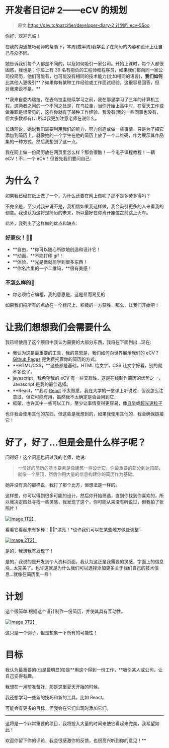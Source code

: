 # 开发者日记# 2——eCV 的规划

> 原文:[https://dev.to/pazcifier/developer-diary-2 计划的 ecv-55oo](https://dev.to/pazcifier/developer-diary-2---the-planning-of-the-ecv-55oo)

你好，欢迎光临！

在我的沟通技巧老师的帮助下，本周(或半周)我学会了在简历的内容和设计上让自己与众不同。

她告诉我们每个人都是不同的，以及如何吸引一家公司。开始上课时，每个人都很困惑，我也是；你班上有 30 名有抱负的工程师和程序员，如果我们都向同一家公司投简历，他们可能有，也可能没有相同的技术能力(比如相同的语言)，**我们如何**比其他人更吸引**？如果你有某种工作经验或工作面试经验，这很容易回答，但对我来说不是。**

 **我来自委内瑞拉，在去乌拉圭继续学习之前，我在那里学习了三年的计算机工程。这两者之间的一个不同之处是，在乌拉圭，当你开始上高中时，在夏天工作或做兼职是很常见的，这样你就有了某种工作经验。我没有(我的一些同事也没有，但大多数都有)，所以我更加注意老师在说什么。

长话短说，她说我们需要利用我们的能力，努力创造或做一些事情，只是为了把它添加到简历上，就像她的一个学生在他的简历上放了一个二维码，作为展示其作品集的一种方式，然后我想到了这一点。

我在网上做一份简历放在网页里怎么样？那会很酷！一个电子课程教程！一辆 eCV！不...一个 eCV！但首先我们要问自己:

# [](#why)为什么？

如果我已经在纸上做了一个，为什么还要在网上做呢？那不是多劳多得吗？

不完全是，至少对我来说不是，我相信如果我这样做，我会吸引更多的人来看我的创意。我也认为这将是简历的未来，所以最好在你离开座位之前跳上火车。

此外，我列出了这样做的优点和缺点:

### [](#good-ones)好家伙！👍🏻

*   **自由，**你可以随心所欲地创造和设计它！
*   **动画，**不能打印 gif！
*   **体验，**光是做就能学到很多东西！
*   **你名片里的一个二维码，**很有美感！

### [](#the-ones-that-are-not-so-good)不怎么样的🤢

*   你必须给它编程，我的意思是，这是显而易见的

如果我们把所有的点放在一个标尺上，积极的一方获胜，那么，让我们开始吧！

# 让我们想想我们会需要什么

我已经使用了这个项目中我认为需要的大部分东西，我将在下面列出...现在:

*   我认为这是最重要的工具，我的意思是，我们如何向世界展示我们的 eCV？ [Github Pages](https://pages.github.com/) 是免费托管你的简历的方式。
*   **HTML/CSS，**这些都是基础，HTML 给文字，CSS 让文字好看，别的就不多说了。
*   javascript，我希望我的 eCV 有一些交互性，这是在线制作简历的优势之一，Javascript 是我的最佳选择。
*   **React，**我对 [React](https://reactjs.org/) 不太熟悉，我在大学的一堂课上听说过，但没怎么注意过，但它可能有用，虽然我不太确定是否会用到它...
*   框架，也许其中一些可以工作，至少让事情变得更容易，像[自举](https://getbootstrap.com/)或[超光速粒子](https://tachyons.io/)

也许我会使用其他的东西，但这些是我想到的，如果我使用其他的，我会确保链接它！

# [](#ok-ok-but-how-is-going-to-look)好了，好了...但是会是什么样子呢？

问得好！这个问题也问过我的老师，她说:

> 一份好的简历的基本要素是像建筑一样设计它，你最重要的部分到达顶部，就像一个屋顶，然后你用大量的信息构建你的简历作为基础。

她并没有真的那样说，我打了那个比方，但想法是一样的。

这样想，你可以得到很多可能的设计，然后你开始筛选，直到你找到你喜欢的，所以我决定四处寻找一些灵感，我发现了这个，你可能从来没有听说过，但我拍了张照片！

[![Image 1](../Images/0b3043ffe702df447cb6795b22a4a9ca.png "The Dev.to profile page")T2】](https://res.cloudinary.com/practicaldev/image/fetch/s--9lQpXglR--/c_limit%2Cf_auto%2Cfl_progressive%2Cq_auto%2Cw_880/https://i.imgur.com/06cIwRG.png)

看看它看起来有多棒！👌🏻*漂亮！*也许我们可以在某些地方做些调整...

[![Image 2](../Images/164a64495db9aa24bc6ecb084cf94923.png "The Dev.to profile page... but better")T2】](https://res.cloudinary.com/practicaldev/image/fetch/s--IWH5bCOD--/c_limit%2Cf_auto%2Cfl_progressive%2Cq_auto%2Cw_880/https://i.imgur.com/PkIRm1q.png)

是的，我想我有发现了！

是的，我说的是开发到个人资料页面，我认为这正是我需要的灵感，字面上的信息块...太完美了。也许这就是为什么我们可以选择添加更多关于我们自己的技术信息...就像在简历里一样！

# [](#the-plan)计划

这个很简单:根据这个设计制作一份简历，并使其具有互动性。

[![Image 3](../Images/63aa1617b925d85025410a0a9538bbc0.png "A design for my eCV")T2】](https://res.cloudinary.com/practicaldev/image/fetch/s--0xbK8ZaO--/c_limit%2Cf_auto%2Cfl_progressive%2Cq_auto%2Cw_880/https://i.imgur.com/3yzMphp.png)

这只是一个例子，但是想象一下所有的可能性！

# [](#the-objectives)目标

我认为最重要的(也是最明显的)是**用这个得到一份工作，**吸引某人或公司，让自己变得有趣。

我想在一月前准备好，那是这里夏天开始的时候。

我还想学习一些新的技巧和新的工具，比如 React。

可能会有更多的目标，但我会在它们出现时添加它们。

* * *

这将是一个非常重要的项目，我将投入大量的时间来使它看起来完美，我希望如此！

欢迎你留下你的评论，我会很感激你的反馈，也很高兴听到你的意见！**